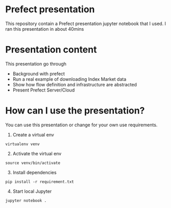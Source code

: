 # Prefect presentation

This repository contain a Prefect presentation jupyter notebook that I used. I ran this presentation in about 40mins


# Presentation content

This presentation go through

- Background with prefect
- Run a real example of downloading Index Market data
- Show how flow definition and infrastructure are abstracted
- Present Prefect Server/Cloud

# How can I use the presentation?

You can use this presentation or change for your own use requirements. 

1. Create a virtual env

```
virtualenv venv
```

2. Activate the virtual env
```
source venv/bin/activate
```

3. Install dependencies
```
pip install -r requirement.txt
```

4. Start local Jupyter
```
jupyter notebook .
```